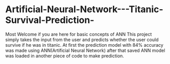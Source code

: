 # Artificial-Neural-Network---Titanic-Survival-Prediction-
Most Welcome if you are here for basic concepts of ANN  This project simply takes the input from the user and predicts whether the user could survive if he was in titanic. At first the prediction model with 84% accuracy was made using ANN(Artificial Neural Network)  after that saved ANN model was loaded in another piece of code to make prediction.

